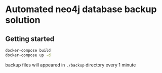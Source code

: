 # Automated neo4j database backup solution

## Getting started

```bash
docker-compose build
docker-compose up -d
```

backup files will appeared in `./backup` directory every 1 minute
